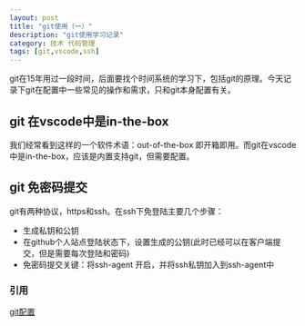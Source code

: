 ```yaml
---
layout: post
title: "git使用（一）"
description: "git使用学习记录"
category: 技术 代码管理
tags: [git,vscode,ssh]
---
```


git在15年用过一段时间，后面要找个时间系统的学习下，包括git的原理。今天记录下git在配置中一些常见的操作和需求，只和git本身配置有关。

## git 在vscode中是in-the-box
我们经常看到这样的一个软件术语：out-of-the-box 即开箱即用。而git在vscode中是in-the-box，应该是内置支持git，但需要配置。

## git 免密码提交
git有两种协议，https和ssh。在ssh下免登陆主要几个步骤：
* 生成私钥和公钥
* 在github个人站点登陆状态下，设置生成的公钥(此时已经可以在客户端提交，但是需要每次登陆和密码)
* 免密码提交关键：将ssh-agent 开启，并将ssh私钥加入到ssh-agent中


### 引用
[git配置](https://help.github.com/articles/generating-a-new-ssh-key-and-adding-it-to-the-ssh-agent/)